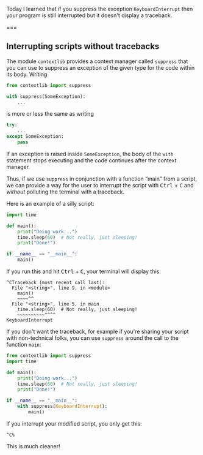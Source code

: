 Today I learned that if you suppress the exception `KeyboardInterrupt` then your program is still interrupted but it doesn't display a traceback.

===


## Interrupting scripts without tracebacks

The module `contextlib` provides a context manager called `suppress` that you can use to suppress an exception of the given type for the code within its body.
Writing

```py
from contextlib import suppress

with suppress(SomeException):
    ...
```

is more or less the same as writing

```py
try:
    ...
except SomeException:
    pass
```

If an exception is raised inside `SomeException`, the body of the `with` statement stops executing and the code continues after the context manager.

Thus, if we use `suppress` in conjunction with a function “main” from a script, we can provide a way for the user to interrupt the script with <kbd>Ctrl</kbd> + <kbd>C</kbd> and _without_ polluting the terminal with a traceback.

Here is an example of a silly script:

```py
import time

def main():
    print("Doing work...")
    time.sleep(60)  # Not really, just sleeping!
    print("Done!")

if __name__ == "__main__":
    main()
```

If you run this and hit <kbd>Ctrl</kbd> + <kbd>C</kbd>, your terminal will display this:

```
^CTraceback (most recent call last):
  File "<string>", line 9, in <module>
    main()
    ~~~~^^
  File "<string>", line 5, in main
    time.sleep(60)  # Not really, just sleeping!
    ~~~~~~~~~~^^^^
KeyboardInterrupt
```

If you don't want the traceback, for example if you're sharing your script with non-technical folks, you can use `suppress` around the call to the function `main`:

```py
from contextlib import suppress
import time

def main():
    print("Doing work...")
    time.sleep(60)  # Not really, just sleeping!
    print("Done!")

if __name__ == "__main__":
    with suppress(KeyboardInterrupt):
        main()
```

If you interrupt your modified script, you only get this:

```
^C%
```

This is much cleaner!
